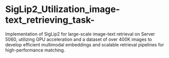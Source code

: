 # SigLip2_Utilization_image-text_retrieving_task-
Implementation of SigLip2 for large-scale image-text retrieval on Server 5060, utilizing GPU acceleration and a dataset of over 400K images to develop efficient multimodal embeddings and scalable retrieval pipelines for high-performance matching.
